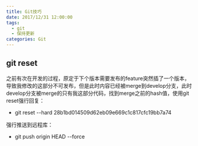 ```yaml
---
title: Git技巧
date: 2017/12/31 12:00:00
tags:
  - git
  - 保持更新
categories: Git
---
```


## git reset
之前有次在开发的过程，原定于下个版本需要发布的feature突然插了一个版本，导致我修改的这部分不可发布，但是此时内容已经被merge到develop分支，此时develop分支被merge的只有我这部分代码，找到merge之前的hash值，使用git reset强行回复：
- git reset --hard 28b1bd014509d62eb09e669c1c817cfc19bb7a74

强行推送到远程库：
- git push origin HEAD --force

<!-- more -->
